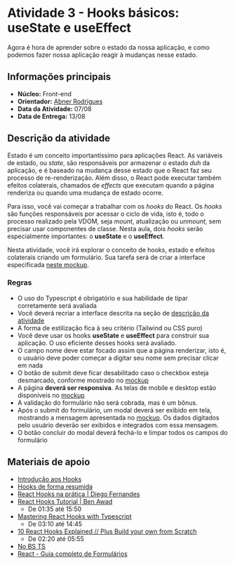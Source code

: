 # Atividade 3 - Hooks básicos: useState e useEffect

Agora é hora de aprender sobre o estado da nossa aplicação, e como podemos fazer nossa aplicação reagir à mudanças nesse estado.

## Informações principais

- **Núcleo:** Front-end
- **Orientador:** [Abner Rodrigues](@todomir)
- **Data da Atividade:** 07/08
- **Data de Entrega:** 13/08

## Descrição da atividade

Estado é um conceito importantíssimo para aplicações React. As variáveis de estado, ou *state*, são responsáveis por armazenar o estado *duh* da aplicação, e é baseado na mudança desse estado que o React faz seu processo de re-renderização. Além disso, o React pode executar também efeitos colaterais, chamados de *effects* que executam quando a página renderiza ou quando uma mudança de estado ocorre.

Para isso, você vai começar a trabalhar com os *hooks* do React. Os *hooks* são funções responsáveis por acessar o ciclo de vida, isto é, todo o processo realizado pela VDOM, seja *mount*, atualização ou *unmount*, sem precisar usar componentes de classe. Nesta aula, dois *hooks* serão especialmente importantes: o **useState** e o **useEffect**.

Nesta atividade, você irá explorar o conceito de hooks, estado e efeitos colaterais criando um formulário. Sua tarefa será de criar a interface especificada [neste mockup](https://www.figma.com/file/rLVDzUeLbRbwvR82oCOGON/Cname?node-id=0%3A1).

### Regras

- O uso do Typescript é obrigatório e sua habilidade de tipar corretamente será avaliada
- Você deverá recriar a interface descrita na seção de [descrição da atividade](#descricao-da-atividade)
- A forma de estilização fica à seu critério (Tailwind ou CSS puro)
- Você deve usar os hooks **useState** e **useEffect** para construir sua aplicação. O uso eficiente desses hooks será avaliado.
- O campo nome deve estar focado assim que a página renderizar, isto é, o usuário deve poder começar a digitar seu nome sem precisar clicar em nada
- O botão de submit deve ficar desabilitado caso o checkbox esteja desmarcado, conforme mostrado no [mockup](https://www.figma.com/file/rLVDzUeLbRbwvR82oCOGON/Cname?node-id=0%3A1)
- A página **deverá ser responsiva**. As telas de mobile e desktop estão disponíveis no [mockup](https://www.figma.com/file/rLVDzUeLbRbwvR82oCOGON/Cname?node-id=0%3A1)
- A validação do formulário não será cobrada, mas é um bônus.
- Após o submit do formulário, um modal deverá ser exibido em tela, mostrando a mensagem apresentada no [mockup](https://www.figma.com/file/rLVDzUeLbRbwvR82oCOGON/Cname?node-id=0%3A1). Os dados digitados pelo usuário deverão ser exibidos e integrados com essa mensagem.
- O botão concluir do modal deverá fechá-lo e limpar todos os campos do formulário

## Materiais de apoio

- [Introdução aos Hooks](https://pt-br.reactjs.org/docs/hooks-intro.html)
- [Hooks de forma resumida](https://pt-br.reactjs.org/docs/hooks-overview.html)
- [React Hooks na prática | Diego Fernandes](https://www.youtube.com/watch?v=6WB16wZS61c)
- [React Hooks Tutorial | Ben Awad](https://youtu.be/f687hBjwFcM)
  - De 01:35 até 15:50
- [Mastering React Hooks with Typescript](https://youtu.be/zM_ZiSl2n2E)
  - De 03:10 até 14:45
- [10 React Hooks Explained // Plus Build your own from Scratch](https://youtu.be/TNhaISOUy6Q)
  - De 02:20 até 05:55
- [No BS TS](https://www.youtube.com/playlist?list=PLNqp92_EXZBJYFrpEzdO2EapvU0GOJ09n)
- [React - Guia completo de Formulários](https://youtu.be/Uv4h8IJhQUg)
